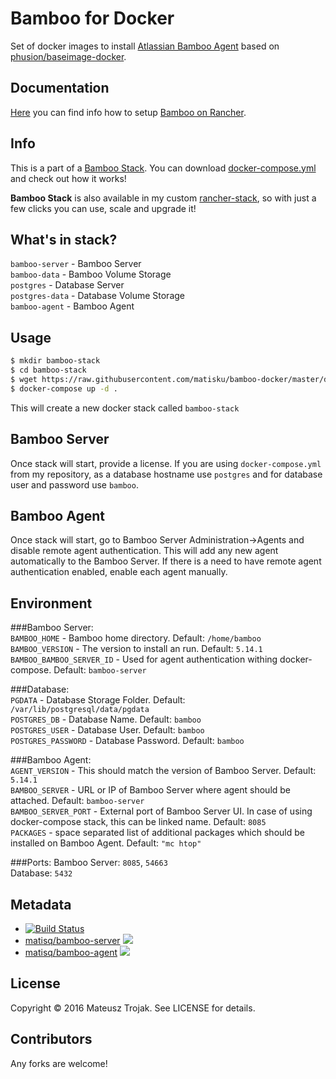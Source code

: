 # Bamboo for Docker

Set of docker images to install [Atlassian Bamboo Agent](https://www.atlassian.com/software/bamboo) based on [phusion/baseimage-docker](https://github.com/phusion/baseimage-docker).

## Documentation
[Here](https://github.com/matisku/bamboo-docker/blob/master/doc/README.md) you can find info how to setup [Bamboo on Rancher](https://github.com/matisku/bamboo-docker/blob/master/doc/README.md).

## Info
This is a part of a [Bamboo Stack](https://github.com/matisku/bamboo-docker). You can download [docker-compose.yml](https://github.com/matisku/bamboo-docker/blob/master/docker-compose.yml) and check out how it works!

**Bamboo Stack** is also available in my custom [rancher-stack](https://github.com/matisku/rancher-catalog), so with just a few clicks you can use, scale and upgrade it!

## What's in stack?
`bamboo-server` - Bamboo Server  
`bamboo-data` - Bamboo Volume Storage  
`postgres` - Database Server  
`postgres-data` - Database Volume Storage  
`bamboo-agent` - Bamboo Agent  

## Usage
```bash
$ mkdir bamboo-stack
$ cd bamboo-stack
$ wget https://raw.githubusercontent.com/matisku/bamboo-docker/master/docker-compose.yml
$ docker-compose up -d .
```
This will create a new docker stack called `bamboo-stack`

## Bamboo Server
Once stack will start, provide a license. If you are using `docker-compose.yml` from my repository, as a database hostname use `postgres` and for database user and password use `bamboo`.

## Bamboo Agent
Once stack will start, go to Bamboo Server Administration->Agents and disable remote agent authentication. This will add any new agent automatically to the Bamboo Server. If there is a need to have remote agent authentication enabled, enable each agent manually.

## Environment
###Bamboo Server:  
`BAMBOO_HOME` - Bamboo home directory. Default: `/home/bamboo`  
`BAMBOO_VERSION` - The version to install an run. Default: `5.14.1`  
`BAMBOO_BAMBOO_SERVER_ID` - Used for agent authentication withing docker-compose. Default: `bamboo-server`  

###Database:  
`PGDATA` - Database Storage Folder. Default: `/var/lib/postgresql/data/pgdata`  
`POSTGRES_DB` - Database Name. Default: `bamboo`  
`POSTGRES_USER` - Database User. Default: `bamboo`  
`POSTGRES_PASSWORD` - Database Password. Default: `bamboo`  
 
###Bamboo Agent:  
`AGENT_VERSION` - This should match the version of Bamboo Server. Default: `5.14.1`  
`BAMBOO_SERVER` - URL or IP of Bamboo Server where agent should be attached. Default: `bamboo-server`  
`BAMBOO_SERVER_PORT` - External port of Bamboo Server UI. In case of using docker-compose stack, this can be linked name. Default: `8085`  
`PACKAGES` - space separated list of additional packages which should be installed on Bamboo Agent. Default: `"mc htop"`  

###Ports:
Bamboo Server: `8085`, `54663`  
Database: `5432`  

## Metadata
* [![Build Status](https://travis-ci.org/matisku/bamboo-docker.svg?branch=master)](https://travis-ci.org/matisku/bamboo-docker) 
* [matisq/bamboo-server](https://hub.docker.com/r/matisq/bamboo-server/) [![](https://images.microbadger.com/badges/image/matisq/bamboo-server.svg)](http://microbadger.com/images/matisq/bamboo-server "Get your own image badge on microbadger.com")  
* [matisq/bamboo-agent](https://hub.docker.com/r/matisq/bamboo-agent/) [![](https://images.microbadger.com/badges/image/matisq/bamboo-agent.svg)](http://microbadger.com/images/matisq/bamboo-agent "Get your own image badge on microbadger.com")

## License
Copyright © 2016 Mateusz Trojak. See LICENSE for details.

## Contributors
Any forks are welcome!
